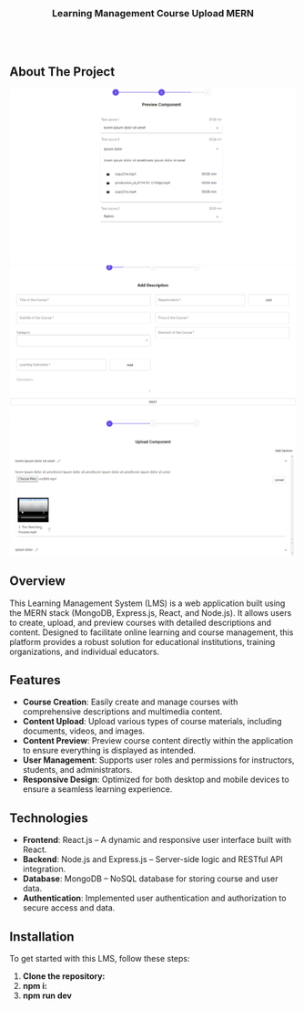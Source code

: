 <br/>
<div align="center">
<a href="https://github.com/Mahbub11/LMS-MERN.git">
</a>
<h3 align="center">Learning Management Course Upload MERN</h3>
<p align="center">

<br/>

<br/>
</p>
</div>




## About The Project

![Screenshot](Images/course_video_list.png)
![Screenshot](Images/course_des.png)
![Screenshot](Images/add_course_video.png)

## Overview

This Learning Management System (LMS) is a web application built using the MERN stack (MongoDB, Express.js, React, and Node.js). It allows users to create, upload, and preview courses with detailed descriptions and content. Designed to facilitate online learning and course management, this platform provides a robust solution for educational institutions, training organizations, and individual educators.


## Features

- **Course Creation**: Easily create and manage courses with comprehensive descriptions and multimedia content.
- **Content Upload**: Upload various types of course materials, including documents, videos, and images.
- **Content Preview**: Preview course content directly within the application to ensure everything is displayed as intended.
- **User Management**: Supports user roles and permissions for instructors, students, and administrators.
- **Responsive Design**: Optimized for both desktop and mobile devices to ensure a seamless learning experience.

## Technologies

- **Frontend**: React.js – A dynamic and responsive user interface built with React.
- **Backend**: Node.js and Express.js – Server-side logic and RESTful API integration.
- **Database**: MongoDB – NoSQL database for storing course and user data.
- **Authentication**: Implemented user authentication and authorization to secure access and data.

## Installation

To get started with this LMS, follow these steps:

1. **Clone the repository:**
2. **npm i:**
1. **npm run dev**

   
   

